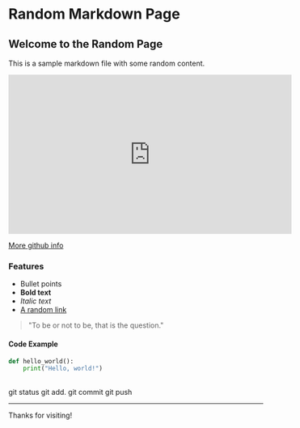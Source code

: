 
# Random Markdown Page

## Welcome to the Random Page

This is a sample markdown file with some random content.

<div align="center">
	<iframe width="560" height="315" src="https://www.youtube.com/embed/CraBXLQ221Q" title="YouTube video player" frameborder="0" allow="accelerometer; autoplay; clipboard-write; encrypted-media; gyroscope; picture-in-picture" allowfullscreen></iframe>
</div>

[More github info](pagesinfo.md)


### Features

- Bullet points
- **Bold text**
- _Italic text_
- [A random link](https://example.com)

> "To be or not to be, that is the question."

#### Code Example

```python
def hello_world():
	print("Hello, world!")


```

##
git status
git add.
git commit 
git push


---

Thanks for visiting!

